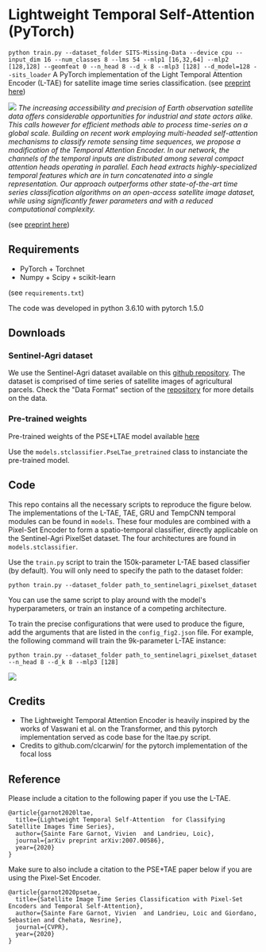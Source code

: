 # Lightweight Temporal Self-Attention (PyTorch)

`python train.py --dataset_folder SITS-Missing-Data --device cpu --input_dim 16 --num_classes 8 --lms 54 --mlp1 [16,32,64] --mlp2 [128,128] --geomfeat 0 --n_head 8 --d_k 8 --mlp3 [128] --d_model=128 --sits_loader`
A PyTorch implementation of the Light Temporal Attention Encoder (L-TAE) for satellite image time series classification.
(see [preprint here](https://arxiv.org/abs/2007.00586))


![](./gfx/LTAE4fix.jpg)
*The increasing accessibility and precision of Earth observation satellite data offers considerable opportunities for industrial and state actors alike. This calls however for efficient methods able to process time-series on a global scale.
Building on recent work employing multi-headed self-attention mechanisms to classify remote sensing time sequences, we propose a modification of the Temporal Attention Encoder.
In our network, the channels of the temporal inputs are distributed among several compact attention heads operating in parallel. Each head extracts highly-specialized temporal features which are in turn concatenated into a single representation.
Our approach outperforms other state-of-the-art time series classification algorithms on an open-access satellite image dataset, while using significantly fewer parameters and with a reduced computational complexity.*

(see [preprint here](https://arxiv.org/abs/2007.00586))

## Requirements
 - PyTorch + Torchnet
 - Numpy + Scipy + scikit-learn 
 
 (see `requirements.txt`)
 
 The code was developed in python 3.6.10 with pytorch 1.5.0

## Downloads

### Sentinel-Agri dataset 

We use the Sentinel-Agri dataset available on this [github repository](https://github.com/VSainteuf/pytorch-psetae).
The dataset is comprised of time series of satellite images of agricultural parcels. Check the "Data Format" section 
of the [repository](https://github.com/VSainteuf/pytorch-psetae)  for more details on the data.

### Pre-trained weights

Pre-trained weights of the PSE+LTAE model available [here](https://zenodo.org/record/3929717#.Xv9lmZMzbOQ)

Use the `models.stclassifier.PseLTae_pretrained` class to instanciate the pre-trained model.

## Code

This repo contains all the necessary scripts to reproduce the figure below. 
The implementations of the L-TAE, TAE, GRU and TempCNN temporal modules can be found in `models`. 
These four modules are combined with a Pixel-Set Encoder to form a spatio-temporal classifier, directly applicable on the Sentinel-Agri PixelSet dataset. 
The four architectures are found in `models.stclassifier`.

Use the `train.py` script to train the 150k-parameter L-TAE based classifier (by default). 
You will only need to specify the path to the dataset folder:

`python train.py --dataset_folder path_to_sentinelagri_pixelset_dataset`

You can use the same script to play around with the model's hyperparameters, or train an instance of a competing architecture.

To train the precise configurations that were used to produce the figure, add the arguments that are listed in the `config_fig2.json` file.
 For example, the following command will train the 9k-parameter L-TAE instance:
 
`python train.py --dataset_folder path_to_sentinelagri_pixelset_dataset --n_head 8 --d_k 8 --mlp3 [128]`


![](./gfx/paramperf.jpg)



## Credits

- The Lightweight Temporal Attention Encoder is heavily inspired by the works of Vaswani et al. on the Transformer, and this pytorch implementation served as code base for the ltae.py script.
- Credits to github.com/clcarwin/ for the pytorch implementation of the focal loss


## Reference


Please include a citation to the following paper if you use the L-TAE.


```
@article{garnot2020ltae,
  title={Lightweight Temporal Self-Attention  for Classifying Satellite Images Time Series},
  author={Sainte Fare Garnot, Vivien  and Landrieu, Loic},
  journal={arXiv preprint arXiv:2007.00586},
  year={2020}
}

```

Make sure to also include a citation to the PSE+TAE paper below if you are using the Pixel-Set Encoder.

```
@article{garnot2020psetae,
  title={Satellite Image Time Series Classification with Pixel-Set Encoders and Temporal Self-Attention},
  author={Sainte Fare Garnot, Vivien  and Landrieu, Loic and Giordano, Sebastien and Chehata, Nesrine},
  journal={CVPR},
  year={2020}
}

```